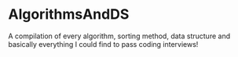 # AlgorithmsAndDS
A compilation of every algorithm, sorting method, data structure and basically everything I could find to pass coding interviews!

